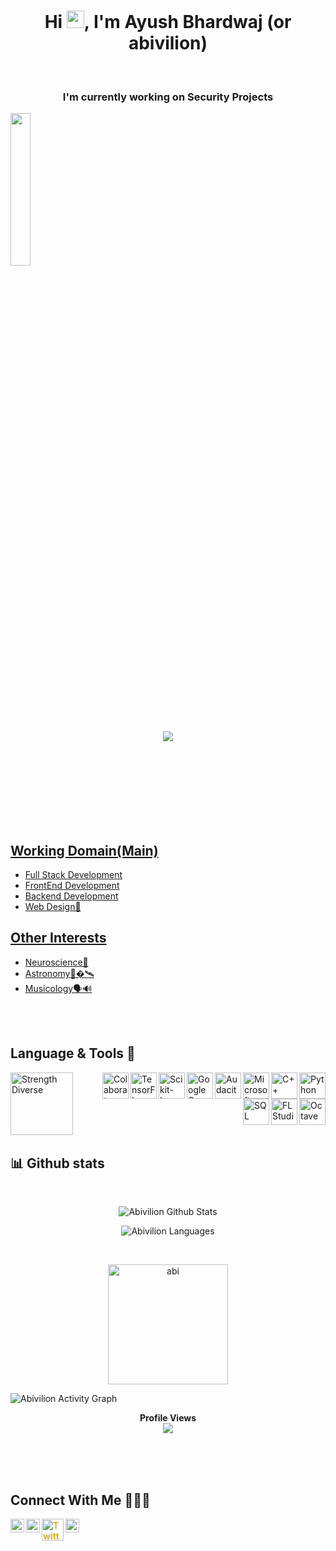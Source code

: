 <h1 align="center">Hi <img src="https://media.giphy.com/media/hvRJCLFzcasrR4ia7z/giphy.gif" width="28">, I'm <b>Ayush Bhardwaj (or abivilion) </b> 
</h1>
<br>

<h3 align="center">I'm currently working on Security Projects</h3>
 
 <img src="https://cdn.dribbble.com/users/2017910/screenshots/5102683/ai_trends_dribbble_shot.gif" height=25%>
 <!-- typing style -->
<p align="center">
<a href="https://github.com/DenverCoder1/readme-typing-svg"><img src="https://readme-typing-svg.herokuapp.com?font=roboto&color=2D3192&center=true&vCenter=true&width=700&height=100&lines=Hi%2C+Hello;I'm+Ayush+Bhardwaj;I'm+Machine+Learning+and+Data+Science+Student"</a>
</p>
    

<br>
<br><br>
    <br><br><br><br>

<!-- <img src="https://cdn.dribbble.com/users/2017910/screenshots/5102683/ai_trends_dribbble_shot.gif" height=25%> -->

## Working Domain(Main)
 - Full Stack Development
 - FrontEnd Development 
 - Backend Development
 - Web Design🎨
	
## Other Interests 
 -  <a href="https://www.medicalnewstoday.com/articles/248680" target="_blank">Neuroscience🧠</a>
 -  <a href="https://apod.nasa.gov/apod/astropix.html" target="_blank">Astronomy🚀�🛰</a>
 -  <a href="https://en.wikipedia.org/wiki/Musicology#:~:text=Musicology%20(from%20Greek,acoustical%2C%20neurological%2C%20computational)" target="_blank">Musicology🗣🔊 </a>
<br>
<br>

## Language & Tools 🦾

<img align="left" alt="Strength Diverse" height ="100" src="https://img.deusm.com/informationweek/2016/06/1326034/data-tools-alengo-iStock_23466387_MEDIUM.jpg" >

<a href="https://www.python.org" target="_blank"><img align="right" alt="Python" height ="42px" src="https://raw.githubusercontent.com/rahul-jha98/github_readme_icons/main/language_and_tools/square/python/python.svg"></a>
<a href="https://www.cplusplus.com/" target="_blank"><img align="right" alt="C++" height ="42px" src="https://upload.wikimedia.org/wikipedia/commons/1/18/ISO_C%2B%2B_Logo.svg"></a>
<a href="https://azure.microsoft.com/en-us/" target="_blank"><img align="right" alt="Microsoft Azure" height ="42px" src="https://pbs.twimg.com/profile_images/1396907108881231875/KtFg3mV6_400x400.jpg"></a>

<a href="https://www.audacityteam.org/" target="_blank"><img align="right" alt="Audacity" height ="42px" src="https://www.audacityteam.org/wp-content/themes/wp_audacity/img/logo.png"></a>

<a href="https://cloud.google.com/compute" target="_blank"><img align="right" alt="Google Compute Engine" height ="42px" src="https://www.logo.wine/a/logo/Google_Compute_Engine/Google_Compute_Engine-Logo.wine.svg"></a>

<a href="https://scikit-learn.org/stable/" target="_blank"><img align="right" alt="Scikit-Learn" height ="42px" src="https://upload.wikimedia.org/wikipedia/commons/thumb/0/05/Scikit_learn_logo_small.svg/1280px-Scikit_learn_logo_small.svg.png"></a>

<a href="https://www.tensorflow.org/" target="_blank"><img align="right" alt="TensorFlow" height ="42px" src="https://upload.wikimedia.org/wikipedia/commons/2/2d/Tensorflow_logo.svg"></a>

<a href="https://research.google.com/colaboratory/" target="_blank"><img align="right" alt="Colaboratory" height ="42px" src="https://static.javatpoint.com/tutorial/google-colab/images/google-colab.png"></a>

<a href="https://www.gnu.org/software/octave/index" target="_blank"><img align="right" alt="Octave" height ="42px" src="https://www.gnu.org/software/octave/img/octave-logo.svg"></a>
<a href="https://www.image-line.com/" target="_blank"><img align="right" alt="FL Studio" height ="42px" src="https://www.image-line.com/wp-content/themes/intracto/build/images/fl-fruit-logo.png"></a>
<a href="https://www.mysql.com/" target="_blank"><img align="right" alt="SQL" height ="42px" src="https://i0.wp.com/learn.onemonth.com/wp-content/uploads/2019/07/image2-1.png?w=600&ssl=1"></a>


<br><br><br>
<br><br><br>
    
<p align="center"> 
    
   
## 📊 Github stats

</p> 
  <br/>
    
<p align="center">     
    <a><img alt="Abivilion Github Stats" src="https://denvercoder1-github-readme-stats.vercel.app/api?username=abivilion&show_icons=true&count_private=true&theme=react&hide_border=true&abivilion_color=003566&title_color=ffd60a&icon_color=F8D866" /></a></p> 
    
<p align="center">     
  <a><img alt="Abivilion Languages" src="https://denvercoder1-github-readme-stats.vercel.app/api/top-langs/?username=abivilion&langs_count=8&layout=compact&theme=react&hide_border=true&bg_color=0F1842&title_color=ffd60a&icon_color=F8D866" /></a></p> 
  <br/>
<!--   <b>Note:</b> Top languages is only a metric of the languages my public code consists of and doesn't reflect experience or skill level. -->
<!-- </details> -->
<p align="center"> 
 
<p align="center">
    <a href="https://github.com/abivilion"><img align="center" src="https://github-readme-streak-stats.herokuapp.com?user=abivilion&theme=vue-dark&hide_border=true&currStreakNum=ffd60a&background=0F1842&border=FBFF02&stroke=FFFFF8&ring=7BFF0F&fire=D6DD0F&sideNums=ffd60a" alt="abi" height="192px"/></a>
	</p> 
<a align="center"><img alt="Abivilion Activity Graph" src="https://activity-graph.herokuapp.com/graph?username=abivilion&bg_color=003566&color=ffd60a&line=aacc00&point=FFFFFF&hide_border=true" /></a> </p> 

    
<p align="center"> 
  <b>Profile Views<br>
  <img src="https://profile-counter.glitch.me/abivilion/count.svg" /><br>
  <br>
</p>   
<br>
<br>



## Connect With Me 🤝👨‍💼
[<img align="left" alt="LinkedIn" width="22px" src="https://image.flaticon.com/icons/png/512/174/174857.png"  style = "color:#d4af37"/>][linkedin]

[<img align="left" alt="Instagram" width="22px" src="https://upload.wikimedia.org/wikipedia/commons/thumb/e/e7/Instagram_logo_2016.svg/768px-Instagram_logo_2016.svg.png" style = "color:#d4af37"/>][instagram]

[<img align="left" alt="Twitter" width="35px" src="https://logos-world.net/wp-content/uploads/2020/04/Twitter-Logo.png" style = "color:#d4af37"/>][twitter]

[<img align="left" alt="Telegram" width="22px" src="https://upload.wikimedia.org/wikipedia/commons/8/83/Telegram_2019_Logo.svg"  style = "color:#d4af37"/>][telegram]


<!--
**abivilion/abivilion** is a ✨ _special_ ✨ repository because its `README.md` (this file) appears on your GitHub profile.

Here are some ideas to get you started:

- 🔭 I’m currently working on ...
- 🌱 I’m currently learning ...
- 👯 I’m looking to collaborate on ...
- 🤔 I’m looking for help with ...
- 💬 Ask me about ...
- 📫 How to reach me: ...
- 😄 Pronouns: ...
- ⚡ Fun fact: ...
-->

[telegram]: https://t.me/abivilion/
[twitter]: https://twitter.com/abivilion
[instagram]: https://www.instagram.com/abivilion/
[linkedin]: https://www.linkedin.com/in/ayushbh/
